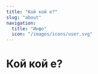 ```yaml
---
title: "Кой кой е?"
slug: "about"
navigation:
  title: "Инфо"
  icon: "/images/icons/user.svg"
---
```


# Кой кой е?